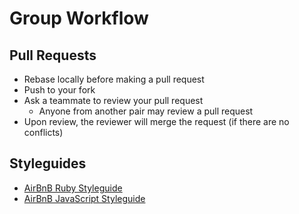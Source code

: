 # Group Workflow

## Pull Requests
* Rebase locally before making a pull request
* Push to your fork
* Ask a teammate to review your pull request
    * Anyone from another pair may review a pull request
* Upon review, the reviewer will merge the request (if there are no conflicts)

## Styleguides
* [AirBnB Ruby Styleguide](https://github.com/airbnb/ruby)
* [AirBnB JavaScript Styleguide](https://github.com/airbnb/javascript)
